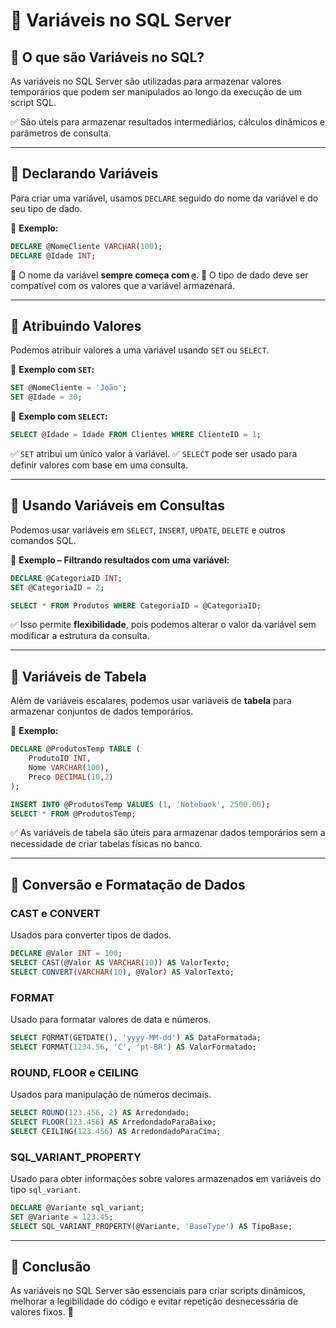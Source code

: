 # 📌 **Variáveis no SQL Server**

## 🔹 **O que são Variáveis no SQL?**
As variáveis no SQL Server são utilizadas para armazenar valores temporários que podem ser manipulados ao longo da execução de um script SQL.

✅ São úteis para armazenar resultados intermediários, cálculos dinâmicos e parâmetros de consulta.

---

## 🔹 **Declarando Variáveis**
Para criar uma variável, usamos `DECLARE` seguido do nome da variável e do seu tipo de dado.

📌 **Exemplo:**
```sql
DECLARE @NomeCliente VARCHAR(100);
DECLARE @Idade INT;
```

🔹 O nome da variável **sempre começa com `@`**.
🔹 O tipo de dado deve ser compatível com os valores que a variável armazenará.

---

## 🔹 **Atribuindo Valores**
Podemos atribuir valores a uma variável usando `SET` ou `SELECT`.

📌 **Exemplo com `SET`:**
```sql
SET @NomeCliente = 'João';
SET @Idade = 30;
```

📌 **Exemplo com `SELECT`:**
```sql
SELECT @Idade = Idade FROM Clientes WHERE ClienteID = 1;
```

✅ `SET` atribui um único valor à variável.
✅ `SELECT` pode ser usado para definir valores com base em uma consulta.

---

## 🔹 **Usando Variáveis em Consultas**
Podemos usar variáveis em `SELECT`, `INSERT`, `UPDATE`, `DELETE` e outros comandos SQL.

📌 **Exemplo – Filtrando resultados com uma variável:**
```sql
DECLARE @CategoriaID INT;
SET @CategoriaID = 2;

SELECT * FROM Produtos WHERE CategoriaID = @CategoriaID;
```

✅ Isso permite **flexibilidade**, pois podemos alterar o valor da variável sem modificar a estrutura da consulta.

---

## 🔹 **Variáveis de Tabela**
Além de variáveis escalares, podemos usar variáveis de **tabela** para armazenar conjuntos de dados temporários.

📌 **Exemplo:**
```sql
DECLARE @ProdutosTemp TABLE (
    ProdutoID INT,
    Nome VARCHAR(100),
    Preco DECIMAL(10,2)
);

INSERT INTO @ProdutosTemp VALUES (1, 'Notebook', 2500.00);
SELECT * FROM @ProdutosTemp;
```

✅ As variáveis de tabela são úteis para armazenar dados temporários sem a necessidade de criar tabelas físicas no banco.

---

## 🔹 **Conversão e Formatação de Dados**
### **CAST e CONVERT**
Usados para converter tipos de dados.
```sql
DECLARE @Valor INT = 100;
SELECT CAST(@Valor AS VARCHAR(10)) AS ValorTexto;
SELECT CONVERT(VARCHAR(10), @Valor) AS ValorTexto;
```

### **FORMAT**
Usado para formatar valores de data e números.
```sql
SELECT FORMAT(GETDATE(), 'yyyy-MM-dd') AS DataFormatada;
SELECT FORMAT(1234.56, 'C', 'pt-BR') AS ValorFormatado;
```

### **ROUND, FLOOR e CEILING**
Usados para manipulação de números decimais.
```sql
SELECT ROUND(123.456, 2) AS Arredondado;
SELECT FLOOR(123.456) AS ArredondadoParaBaixo;
SELECT CEILING(123.456) AS ArredondadoParaCima;
```

### **SQL_VARIANT_PROPERTY**
Usado para obter informações sobre valores armazenados em variáveis do tipo `sql_variant`.
```sql
DECLARE @Variante sql_variant;
SET @Variante = 123.45;
SELECT SQL_VARIANT_PROPERTY(@Variante, 'BaseType') AS TipoBase;
```

---

## 🔹 **Conclusão**
As variáveis no SQL Server são essenciais para criar scripts dinâmicos, melhorar a legibilidade do código e evitar repetição desnecessária de valores fixos. 🚀

